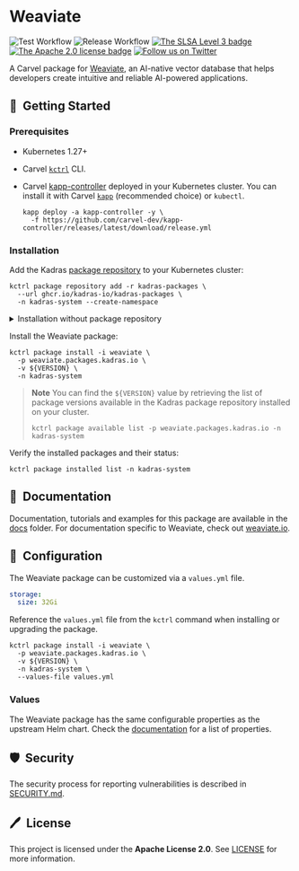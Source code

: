 # Weaviate

![Test Workflow](https://github.com/kadras-io/package-for-weaviate/actions/workflows/test.yml/badge.svg)
![Release Workflow](https://github.com/kadras-io/package-for-weaviate/actions/workflows/release.yml/badge.svg)
[![The SLSA Level 3 badge](https://slsa.dev/images/gh-badge-level3.svg)](https://slsa.dev/spec/v1.0/levels)
[![The Apache 2.0 license badge](https://img.shields.io/badge/License-Apache_2.0-blue.svg)](https://opensource.org/licenses/Apache-2.0)
[![Follow us on Twitter](https://img.shields.io/static/v1?label=Twitter&message=Follow&color=1DA1F2)](https://twitter.com/kadrasIO)

A Carvel package for [Weaviate](https://weaviate.io), an AI-native vector database that helps developers create intuitive and reliable AI-powered applications.

## 🚀&nbsp; Getting Started

### Prerequisites

* Kubernetes 1.27+
* Carvel [`kctrl`](https://carvel.dev/kapp-controller/docs/latest/install/#installing-kapp-controller-cli-kctrl) CLI.
* Carvel [kapp-controller](https://carvel.dev/kapp-controller) deployed in your Kubernetes cluster. You can install it with Carvel [`kapp`](https://carvel.dev/kapp/docs/latest/install) (recommended choice) or `kubectl`.

  ```shell
  kapp deploy -a kapp-controller -y \
    -f https://github.com/carvel-dev/kapp-controller/releases/latest/download/release.yml
  ```

### Installation

Add the Kadras [package repository](https://github.com/kadras-io/kadras-packages) to your Kubernetes cluster:

  ```shell
  kctrl package repository add -r kadras-packages \
    --url ghcr.io/kadras-io/kadras-packages \
    -n kadras-system --create-namespace
  ```

<details><summary>Installation without package repository</summary>
The recommended way of installing the Weaviate package is via the Kadras <a href="https://github.com/kadras-io/kadras-packages">package repository</a>. If you prefer not using the repository, you can add the package definition directly using <a href="https://carvel.dev/kapp/docs/latest/install"><code>kapp</code></a> or <code>kubectl</code>.

  ```shell
  kubectl create namespace kadras-system
  kapp deploy -a weaviate-package -n kadras-system -y \
    -f https://github.com/kadras-io/package-for-weaviate/releases/latest/download/metadata.yml \
    -f https://github.com/kadras-io/package-for-weaviate/releases/latest/download/package.yml
  ```
</details>

Install the Weaviate package:

  ```shell
  kctrl package install -i weaviate \
    -p weaviate.packages.kadras.io \
    -v ${VERSION} \
    -n kadras-system
  ```

> **Note**
> You can find the `${VERSION}` value by retrieving the list of package versions available in the Kadras package repository installed on your cluster.
> 
>   ```shell
>   kctrl package available list -p weaviate.packages.kadras.io -n kadras-system
>   ```

Verify the installed packages and their status:

  ```shell
  kctrl package installed list -n kadras-system
  ```

## 📙&nbsp; Documentation

Documentation, tutorials and examples for this package are available in the [docs](docs) folder.
For documentation specific to Weaviate, check out [weaviate.io](https://weaviate.io).

## 🎯&nbsp; Configuration

The Weaviate package can be customized via a `values.yml` file. 

  ```yaml
  storage:
    size: 32Gi
  ```

Reference the `values.yml` file from the `kctrl` command when installing or upgrading the package.

  ```shell
  kctrl package install -i weaviate \
    -p weaviate.packages.kadras.io \
    -v ${VERSION} \
    -n kadras-system \
    --values-file values.yml
  ```

### Values

The Weaviate package has the same configurable properties as the upstream Helm chart. Check the [documentation](https://weaviate.io/developers/weaviate/installation/kubernetes) for a list of properties.

## 🛡️&nbsp; Security

The security process for reporting vulnerabilities is described in [SECURITY.md](SECURITY.md).

## 🖊️&nbsp; License

This project is licensed under the **Apache License 2.0**. See [LICENSE](LICENSE) for more information.
